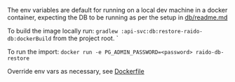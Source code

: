 The env variables are default for running on a local dev machine in a docker 
container, expecting the DB to be running as per the setup in 
[db/readme.md](../readme.md#running-a-local-db-for-development)

To build the image locally run:
`gradlew :api-svc:db:restore-raido-db:dockerBuild` from the project root.
`

To run the import:
`docker run -e PG_ADMIN_PASSWORD=<password> raido-db-restore`

Override env vars as necessary, see [Dockerfile](./src/main/docker/Dockerfile)
